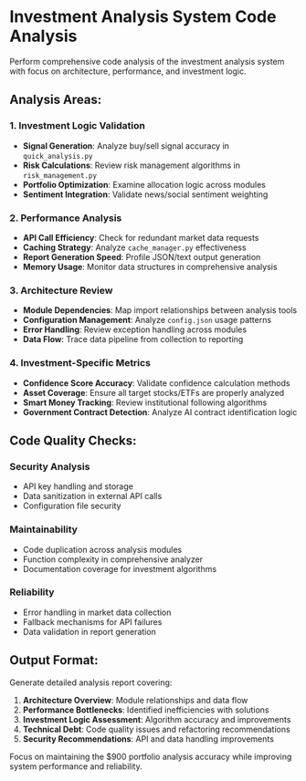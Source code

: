 # Investment Analysis System Code Analysis

Perform comprehensive code analysis of the investment analysis system with focus on architecture, performance, and investment logic.

## Analysis Areas:

### 1. Investment Logic Validation
- **Signal Generation**: Analyze buy/sell signal accuracy in `quick_analysis.py`
- **Risk Calculations**: Review risk management algorithms in `risk_management.py`
- **Portfolio Optimization**: Examine allocation logic across modules
- **Sentiment Integration**: Validate news/social sentiment weighting

### 2. Performance Analysis
- **API Call Efficiency**: Check for redundant market data requests
- **Caching Strategy**: Analyze `cache_manager.py` effectiveness 
- **Report Generation Speed**: Profile JSON/text output generation
- **Memory Usage**: Monitor data structures in comprehensive analysis

### 3. Architecture Review
- **Module Dependencies**: Map import relationships between analysis tools
- **Configuration Management**: Analyze `config.json` usage patterns
- **Error Handling**: Review exception handling across modules
- **Data Flow**: Trace data pipeline from collection to reporting

### 4. Investment-Specific Metrics
- **Confidence Score Accuracy**: Validate confidence calculation methods
- **Asset Coverage**: Ensure all target stocks/ETFs are properly analyzed
- **Smart Money Tracking**: Review institutional following algorithms
- **Government Contract Detection**: Analyze AI contract identification logic

## Code Quality Checks:

### Security Analysis
- API key handling and storage
- Data sanitization in external API calls
- Configuration file security

### Maintainability
- Code duplication across analysis modules
- Function complexity in comprehensive analyzer
- Documentation coverage for investment algorithms

### Reliability  
- Error handling in market data collection
- Fallback mechanisms for API failures
- Data validation in report generation

## Output Format:
Generate detailed analysis report covering:
1. **Architecture Overview**: Module relationships and data flow
2. **Performance Bottlenecks**: Identified inefficiencies with solutions
3. **Investment Logic Assessment**: Algorithm accuracy and improvements
4. **Technical Debt**: Code quality issues and refactoring recommendations
5. **Security Recommendations**: API and data handling improvements

Focus on maintaining the $900 portfolio analysis accuracy while improving system performance and reliability.